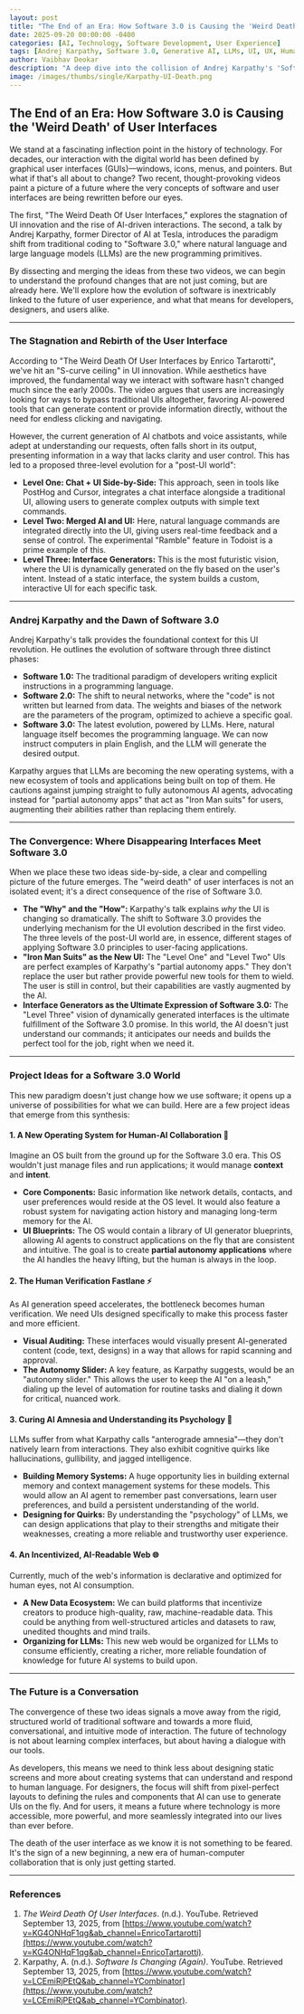 ```yaml
---
layout: post
title: "The End of an Era: How Software 3.0 is Causing the 'Weird Death' of User Interfaces"
date: 2025-09-20 00:00:00 -0400
categories: [AI, Technology, Software Development, User Experience]
tags: [Andrej Karpathy, Software 3.0, Generative AI, LLMs, UI, UX, Human-Computer Interaction, Future of Technology]
author: Vaibhav Deokar
description: "A deep dive into the collision of Andrej Karpathy's 'Software 3.0' and the impending 'death' of traditional user interfaces, exploring what this means for the future of how we interact with technology."
image: /images/thumbs/single/Karpathy-UI-Death.png
---
```


## The End of an Era: How Software 3.0 is Causing the 'Weird Death' of User Interfaces

We stand at a fascinating inflection point in the history of technology. For decades, our interaction with the digital world has been defined by graphical user interfaces (GUIs)—windows, icons, menus, and pointers. But what if that's all about to change? Two recent, thought-provoking videos paint a picture of a future where the very concepts of software and user interfaces are being rewritten before our eyes.

The first, "The Weird Death Of User Interfaces," explores the stagnation of UI innovation and the rise of AI-driven interactions. The second, a talk by Andrej Karpathy, former Director of AI at Tesla, introduces the paradigm shift from traditional coding to "Software 3.0," where natural language and large language models (LLMs) are the new programming primitives.

By dissecting and merging the ideas from these two videos, we can begin to understand the profound changes that are not just coming, but are already here. We'll explore how the evolution of software is inextricably linked to the future of user experience, and what that means for developers, designers, and users alike.

---

### The Stagnation and Rebirth of the User Interface

According to "The Weird Death Of User Interfaces by Enrico Tartarotti", we've hit an "S-curve ceiling" in UI innovation. While aesthetics have improved, the fundamental way we interact with software hasn't changed much since the early 2000s. The video argues that users are increasingly looking for ways to bypass traditional UIs altogether, favoring AI-powered tools that can generate content or provide information directly, without the need for endless clicking and navigating.

However, the current generation of AI chatbots and voice assistants, while adept at understanding our requests, often falls short in its output, presenting information in a way that lacks clarity and user control. This has led to a proposed three-level evolution for a "post-UI world":

* **Level One: Chat + UI Side-by-Side:** This approach, seen in tools like PostHog and Cursor, integrates a chat interface alongside a traditional UI, allowing users to generate complex outputs with simple text commands.
* **Level Two: Merged AI and UI:** Here, natural language commands are integrated directly into the UI, giving users real-time feedback and a sense of control. The experimental "Ramble" feature in Todoist is a prime example of this.
* **Level Three: Interface Generators:** This is the most futuristic vision, where the UI is dynamically generated on the fly based on the user's intent. Instead of a static interface, the system builds a custom, interactive UI for each specific task.

---

### Andrej Karpathy and the Dawn of Software 3.0

Andrej Karpathy's talk provides the foundational context for this UI revolution. He outlines the evolution of software through three distinct phases:

* **Software 1.0:** The traditional paradigm of developers writing explicit instructions in a programming language.
* **Software 2.0:** The shift to neural networks, where the "code" is not written but learned from data. The weights and biases of the network are the parameters of the program, optimized to achieve a specific goal.
* **Software 3.0:** The latest evolution, powered by LLMs. Here, natural language itself becomes the programming language. We can now instruct computers in plain English, and the LLM will generate the desired output.

Karpathy argues that LLMs are becoming the new operating systems, with a new ecosystem of tools and applications being built on top of them. He cautions against jumping straight to fully autonomous AI agents, advocating instead for "partial autonomy apps" that act as "Iron Man suits" for users, augmenting their abilities rather than replacing them entirely.

---

### The Convergence: Where Disappearing Interfaces Meet Software 3.0

When we place these two ideas side-by-side, a clear and compelling picture of the future emerges. The "weird death" of user interfaces is not an isolated event; it's a direct consequence of the rise of Software 3.0.

* **The "Why" and the "How":** Karpathy's talk explains *why* the UI is changing so dramatically. The shift to Software 3.0 provides the underlying mechanism for the UI evolution described in the first video. The three levels of the post-UI world are, in essence, different stages of applying Software 3.0 principles to user-facing applications.
* **"Iron Man Suits" as the New UI:** The "Level One" and "Level Two" UIs are perfect examples of Karpathy's "partial autonomy apps." They don't replace the user but rather provide powerful new tools for them to wield. The user is still in control, but their capabilities are vastly augmented by the AI.
* **Interface Generators as the Ultimate Expression of Software 3.0:** The "Level Three" vision of dynamically generated interfaces is the ultimate fulfillment of the Software 3.0 promise. In this world, the AI doesn't just understand our commands; it anticipates our needs and builds the perfect tool for the job, right when we need it.

---

### Project Ideas for a Software 3.0 World

This new paradigm doesn't just change how we use software; it opens up a universe of possibilities for what we can build. Here are a few project ideas that emerge from this synthesis:

#### 1. A New Operating System for Human-AI Collaboration 🧠

Imagine an OS built from the ground up for the Software 3.0 era. This OS wouldn't just manage files and run applications; it would manage **context** and **intent**.

* **Core Components:** Basic information like network details, contacts, and user preferences would reside at the OS level. It would also feature a robust system for navigating action history and managing long-term memory for the AI.
* **UI Blueprints:** The OS would contain a library of UI generator blueprints, allowing AI agents to construct applications on the fly that are consistent and intuitive. The goal is to create **partial autonomy applications** where the AI handles the heavy lifting, but the human is always in the loop.

#### 2. The Human Verification Fastlane ⚡

As AI generation speed accelerates, the bottleneck becomes human verification. We need UIs designed specifically to make this process faster and more efficient.

* **Visual Auditing:** These interfaces would visually present AI-generated content (code, text, designs) in a way that allows for rapid scanning and approval.
* **The Autonomy Slider:** A key feature, as Karpathy suggests, would be an "autonomy slider." This allows the user to keep the AI "on a leash," dialing up the level of automation for routine tasks and dialing it down for critical, nuanced work.

#### 3. Curing AI Amnesia and Understanding its Psychology 🧩

LLMs suffer from what Karpathy calls "anterograde amnesia"—they don't natively learn from interactions. They also exhibit cognitive quirks like hallucinations, gullibility, and jagged intelligence.

* **Building Memory Systems:** A huge opportunity lies in building external memory and context management systems for these models. This would allow an AI agent to remember past conversations, learn user preferences, and build a persistent understanding of the world.
* **Designing for Quirks:** By understanding the "psychology" of LLMs, we can design applications that play to their strengths and mitigate their weaknesses, creating a more reliable and trustworthy user experience.

#### 4. An Incentivized, AI-Readable Web 🌐

Currently, much of the web's information is declarative and optimized for human eyes, not AI consumption.

* **A New Data Ecosystem:** We can build platforms that incentivize creators to produce high-quality, raw, machine-readable data. This could be anything from well-structured articles and datasets to raw, unedited thoughts and mind trails.
* **Organizing for LLMs:** This new web would be organized for LLMs to consume efficiently, creating a richer, more reliable foundation of knowledge for future AI systems to build upon.

---

### The Future is a Conversation

The convergence of these two ideas signals a move away from the rigid, structured world of traditional software and towards a more fluid, conversational, and intuitive mode of interaction. The future of technology is not about learning complex interfaces, but about having a dialogue with our tools.

As developers, this means we need to think less about designing static screens and more about creating systems that can understand and respond to human language. For designers, the focus will shift from pixel-perfect layouts to defining the rules and components that AI can use to generate UIs on the fly. And for users, it means a future where technology is more accessible, more powerful, and more seamlessly integrated into our lives than ever before.

The death of the user interface as we know it is not something to be feared. It's the sign of a new beginning, a new era of human-computer collaboration that is only just getting started.

---

### References

1.  *The Weird Death Of User Interfaces*. (n.d.). YouTube. Retrieved September 13, 2025, from [https://www.youtube.com/watch?v=KG4ONHqF1qg&ab_channel=EnricoTartarotti](https://www.youtube.com/watch?v=KG4ONHqF1qg&ab_channel=EnricoTartarotti).
2.  Karpathy, A. (n.d.). *Software Is Changing (Again)*. YouTube. Retrieved September 13, 2025, from [https://www.youtube.com/watch?v=LCEmiRjPEtQ&ab_channel=YCombinator](https://www.youtube.com/watch?v=LCEmiRjPEtQ&ab_channel=YCombinator).
